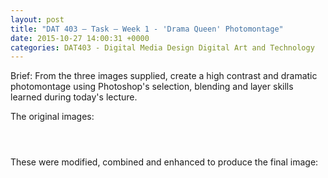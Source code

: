```yaml
---
layout: post
title: "DAT 403 – Task – Week 1 - 'Drama Queen' Photomontage"
date: 2015-10-27 14:00:31 +0000
categories: DAT403 - Digital Media Design Digital Art and Technology
---
```


<!-- wp:paragraph {"className":"brief"} -->
<p class="brief">Brief: From the three images supplied, create a high contrast and dramatic photomontage using Photoshop's&nbsp;selection, blending and layer skills learned during today's lecture.</p>
<!-- /wp:paragraph -->

<!-- wp:paragraph -->
<p>The original images:</p>
<!-- /wp:paragraph -->

<!-- wp:gallery {"linkTo":"media","sizeSlug":"medium","align":"left"} -->
<figure class="wp-block-gallery alignleft has-nested-images columns-default is-cropped"><!-- wp:image {"id":283,"sizeSlug":"medium","linkDestination":"media"} -->
<figure class="wp-block-image size-medium"><a href="{{ site.baseurl }}/wp-content/uploads/2022/12/Background-scaled-1.jpg"><img src="https://www.circleseven.co.uk/wp-content/uploads/2022/12/Background-scaled-1-300x202.jpg" alt="" class="wp-image-283"/></a></figure>
<!-- /wp:image -->

<!-- wp:image {"id":281,"sizeSlug":"medium","linkDestination":"media"} -->
<figure class="wp-block-image size-medium"><a href="{{ site.baseurl }}/wp-content/uploads/2022/12/Sky-scaled-1.jpg"><img src="https://www.circleseven.co.uk/wp-content/uploads/2022/12/Sky-scaled-1-300x200.jpg" alt="" class="wp-image-281"/></a></figure>
<!-- /wp:image -->

<!-- wp:image {"id":282,"sizeSlug":"medium","linkDestination":"media"} -->
<figure class="wp-block-image size-medium"><a href="{{ site.baseurl }}/wp-content/uploads/2022/12/Model-scaled-1.jpg"><img src="https://www.circleseven.co.uk/wp-content/uploads/2022/12/Model-scaled-1-192x300.jpg" alt="" class="wp-image-282"/></a></figure>
<!-- /wp:image --></figure>
<!-- /wp:gallery -->

<!-- wp:paragraph -->
<p>These were modified, combined and enhanced to produce the final image:</p>
<!-- /wp:paragraph -->

<!-- wp:image {"id":284,"linkDestination":"custom"} -->
<figure class="wp-block-image"><a href="{{ site.baseurl }}/wp-content/uploads/2022/12/drama_queen-scaled-1.jpg"><img src="https://www.circleseven.co.uk/wp-content/uploads/2022/12/drama_queen-scaled-1-1024x690.jpg" alt="" class="wp-image-284"/></a></figure>
<!-- /wp:image -->